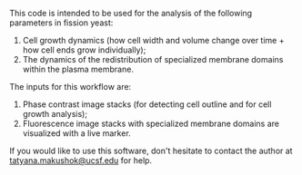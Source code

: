 This code is intended to be used for the analysis of the following parameters in fission yeast:
1) Cell growth dynamics (how cell width and volume change over time + how cell ends grow individually);
2) The dynamics of the redistribution of specialized membrane domains within the plasma membrane.

The inputs for this workflow are:
1) Phase contrast image stacks (for detecting cell outline and for cell growth analysis);
2) Fluorescence image stacks with specialized membrane domains are visualized with a live marker.

If you would like to use this software, don't hesitate to contact the author at tatyana.makushok@ucsf.edu for help.
